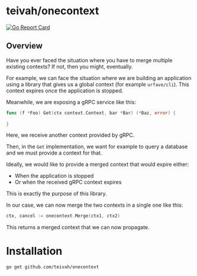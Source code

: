 # teivah/onecontext

[![Go Report Card](https://goreportcard.com/badge/github.com/teivah/bitvector)](https://goreportcard.com/report/github.com/teivah/onecontext)

## Overview

Have you ever faced the situation where you have to merge multiple existing contexts?
If not, then you might, eventually.

For example, we can face the situation where we are building an application using a library that gives us a global context (for example `urfave/cli`).
This context expires once the application is stopped.

Meanwhile, we are exposing a gRPC service like this:

```go
func (f *Foo) Get(ctx context.Context, bar *Bar) (*Baz, error) {
	
}
```

Here, we receive another context provided by gRPC. 

Then, in the `Get` implementation, we want for example to query a database and we must provide a context for that.

Ideally, we would like to provide a merged context that would expire either: 
- When the application is stopped 
- Or when the received gRPC context expires

This is exactly the purpose of this library.

In our case, we can now merge the two contexts in a single one like this: 

```go
ctx, cancel := onecontext.Merge(ctx1, ctx2)
```

This returns a merged context that we can now propagate.

# Installation

`go get github.com/teivah/onecontext`
